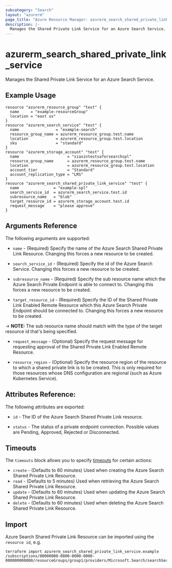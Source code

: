 ```yaml
---
subcategory: "Search"
layout: "azurerm"
page_title: "Azure Resource Manager: azurerm_search_shared_private_link_service"
description: |-
  Manages the Shared Private Link Service for an Azure Search Service.
---
```


# azurerm_search_shared_private_link_service

Manages the Shared Private Link Service for an Azure Search Service.

## Example Usage

```hcl
resource "azurerm_resource_group" "test" {
  name     = "example-resourceGroup"
  location = "east us"
}
resource "azurerm_search_service" "test" {
  name                = "example-search"
  resource_group_name = azurerm_resource_group.test.name
  location            = azurerm_resource_group.test.location
  sku                 = "standard"
}
resource "azurerm_storage_account" "test" {
  name                     = "xiaxintestsaforsearchspl"
  resource_group_name      = azurerm_resource_group.test.name
  location                 = azurerm_resource_group.test.location
  account_tier             = "Standard"
  account_replication_type = "LRS"
}
resource "azurerm_search_shared_private_link_service" "test" {
  name               = "example-spl"
  search_service_id  = azurerm_search_service.test.id
  subresource_name   = "blob"
  target_resource_id = azurerm_storage_account.test.id
  request_message    = "please approve"
}
```

## Arguments Reference

The following arguments are supported:

* `name` - (Required) Specify the name of the Azure Search Shared Private Link Resource. Changing this forces a new resource to be created.

* `search_service_id` - (Required) Specify the id of the Azure Search Service. Changing this forces a new resource to be created.

* `subresource_name` - (Required) Specify the sub resource name which the Azure Search Private Endpoint is able to connect to. Changing this forces a new resource to be created.

* `target_resource_id` - (Required) Specify the ID of the Shared Private Link Enabled Remote Resource which this Azure Search Private Endpoint should be connected to. Changing this forces a new resource to be created.

-> **NOTE:** The sub resource name should match with the type of the target resource id that's being specified.

* `request_message` - (Optional) Specify the request message for requesting approval of the Shared Private Link Enabled Remote Resource.

* `resource_region` - (Optional) Specify the resource region of the resource to which a shared private link is to be created. This is only required for those resources whose DNS configuration are regional (such as Azure Kubernetes Service).

## Attributes Reference:

The following attributes are exported:

* `id` - The ID of the Azure Search Shared Private Link resource.

* `status` - The status of a private endpoint connection. Possible values are Pending, Approved, Rejected or Disconnected.

## Timeouts

The `timeouts` block allows you to specify [timeouts](https://www.terraform.io/docs/configuration/resources.html#timeouts) for certain actions:

* `create` - (Defaults to 60 minutes) Used when creating the Azure Search Shared Private Link Resource.
* `read` - (Defaults to 5 minutes) Used when retrieving the Azure Search Shared Private Link Resource.
* `update` - (Defaults to 60 minutes) Used when updating the Azure Search Shared Private Link Resource.
* `delete` - (Defaults to 60 minutes) Used when deleting the Azure Search Shared Private Link Resource.

## Import

Azure Search Shared Private Link Resource can be imported using the `resource id`, e.g.

```shell
terraform import azurerm_search_shared_private_link_service.example /subscriptions/00000000-0000-0000-0000-000000000000/resourceGroups/group1/providers/Microsoft.Search/searchServices/service1/sharedPrivateLinkResources/resource1
```
